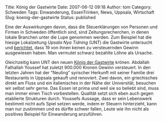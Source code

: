 Title: König der Gastwirte
Date: 2007-06-12 09:18
Author: tom
Category: Schweden
Tags: Einwanderung, EssenTrinken, News, Uppsala, Wirtschaft
Slug: koenig-der-gastwirte
Status: published

Eine der Auswirkungen davon, dass die Steuerklärungen von Personen und
Firmen in Schweden öffentlich sind, sind Zeitungsrecherchen, in denen
lokale Branchen unter die Lupe genommen werden. Zum Beispiel hat die
hiesige Lokalzeitung *Upsala Nya Tidning* (UNT) die Gastwirte untersucht
und
[berichtet](http://www2.unt.se/article/1,,MC=77-AV_ID=621381,00.html),
dass 19 von ihnen keinen zu versteuernden Gewinn ausgewiesen haben. Man
vermutet schwarz bezahlte Löhne als Ursache.

Gleichzeitig kann UNT den neuen [König der
Gastwirte](http://www2.unt.se/article/1,,MC=77-AV_ID=621524,00.html)
krönen. Abdallah Fathallah Youssef hat zuletzt 900.000 Kronen Gewinn
versteuert. In den letzten Jahren hat der “Neuling” syrischer Herkunft
mit seiner Familie drei Restaurants in Uppsala gekauft und renoviert.
Zwei davon, ein griechisches direkt am Fluss und ein italienisches in
der Nähe der Universität, besuchen wir selbst sehr gerne. Das Essen ist
prima und weil sie so beliebt sind, muss man immer einen Tisch
vorbestellen. Qualität setzt sich eben auch gegen etablierte Strukturen
durch. Youssefs Aussage, dass er sein Lebenswerk bestimmt nicht aufs
Spiel setzen werde, indem er Steuern hinterzieht, kann man nur zustimmen
und es dürfte schwer fallen, Leute wie ihn nicht als positives Beispiel
für Einwanderung anzuführen.

